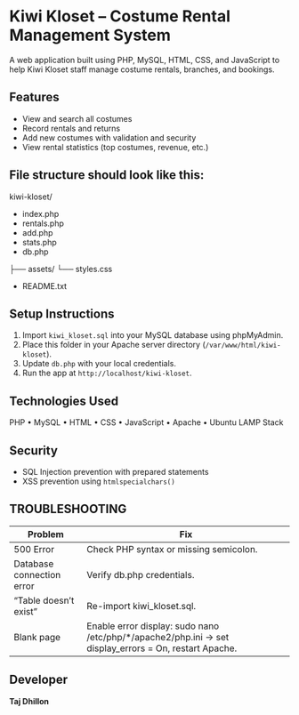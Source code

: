 # Kiwi Kloset – Costume Rental Management System
A web application built using PHP, MySQL, HTML, CSS, and JavaScript to help Kiwi Kloset staff manage costume rentals, branches, and bookings.

## Features
- View and search all costumes
- Record rentals and returns
- Add new costumes with validation and security
- View rental statistics (top costumes, revenue, etc.)

## File structure should look like this:
   kiwi-kloset/
   - index.php
   - rentals.php
   - add.php
   - stats.php
   - db.php
     
   ├── assets/
      └── styles.css
   - README.txt

## Setup Instructions
1. Import `kiwi_kloset.sql` into your MySQL database using phpMyAdmin.
2. Place this folder in your Apache server directory (`/var/www/html/kiwi-kloset`).
3. Update `db.php` with your local credentials.
4. Run the app at `http://localhost/kiwi-kloset`.

## Technologies Used
PHP • MySQL • HTML • CSS • JavaScript • Apache • Ubuntu LAMP Stack

## Security
- SQL Injection prevention with prepared statements
- XSS prevention using `htmlspecialchars()`

TROUBLESHOOTING
--------------------
| Problem | Fix |
|----------|-----|
| 500 Error | Check PHP syntax or missing semicolon. |
| Database connection error | Verify db.php credentials. |
| “Table doesn’t exist” | Re-import kiwi_kloset.sql. |
| Blank page | Enable error display: sudo nano /etc/php/*/apache2/php.ini → set display_errors = On, restart Apache. |


## Developer
**Taj Dhillon**
